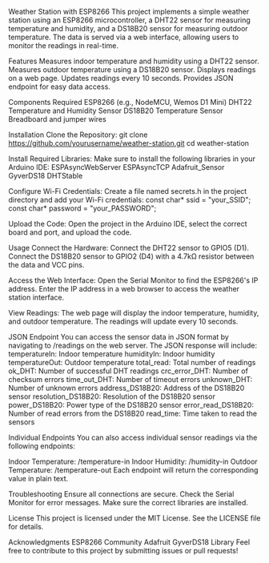 Weather Station with ESP8266
This project implements a simple weather station using an ESP8266 microcontroller, a DHT22 sensor for measuring temperature and humidity, and a DS18B20 sensor for measuring outdoor temperature. The data is served via a web interface, allowing users to monitor the readings in real-time.

Features
Measures indoor temperature and humidity using a DHT22 sensor.
Measures outdoor temperature using a DS18B20 sensor.
Displays readings on a web page.
Updates readings every 10 seconds.
Provides JSON endpoint for easy data access.

Components Required
ESP8266 (e.g., NodeMCU, Wemos D1 Mini)
DHT22 Temperature and Humidity Sensor
DS18B20 Temperature Sensor
Breadboard and jumper wires

Installation
Clone the Repository:
git clone https://github.com/yourusername/weather-station.git
cd weather-station

Install Required Libraries:
Make sure to install the following libraries in your Arduino IDE:
ESPAsyncWebServer
ESPAsyncTCP
Adafruit_Sensor
GyverDS18
DHTStable

Configure Wi-Fi Credentials:
Create a file named secrets.h in the project directory and add your Wi-Fi credentials:
const char* ssid = "your_SSID";
const char* password = "your_PASSWORD";

Upload the Code:
Open the project in the Arduino IDE, select the correct board and port, and upload the code.

Usage
Connect the Hardware:
Connect the DHT22 sensor to GPIO5 (D1).
Connect the DS18B20 sensor to GPIO2 (D4) with a 4.7kΩ resistor between the data and VCC pins.

Access the Web Interface:
Open the Serial Monitor to find the ESP8266's IP address.
Enter the IP address in a web browser to access the weather station interface.

View Readings:
The web page will display the indoor temperature, humidity, and outdoor temperature.
The readings will update every 10 seconds.

JSON Endpoint
You can access the sensor data in JSON format by navigating to /readings on the web server. The JSON response will include:
temperatureIn: Indoor temperature
humidityIn: Indoor humidity
temperatureOut: Outdoor temperature
total_read: Total number of readings
ok_DHT: Number of successful DHT readings
crc_error_DHT: Number of checksum errors
time_out_DHT: Number of timeout errors
unknown_DHT: Number of unknown errors
address_DS18B20: Address of the DS18B20 sensor
resolution_DS18B20: Resolution of the DS18B20 sensor
power_DS18B20: Power type of the DS18B20 sensor
error_read_DS18B20: Number of read errors from the DS18B20
read_time: Time taken to read the sensors

Individual Endpoints
You can also access individual sensor readings via the following endpoints:

Indoor Temperature: /temperature-in
Indoor Humidity: /humidity-in
Outdoor Temperature: /temperature-out
Each endpoint will return the corresponding value in plain text.

Troubleshooting
Ensure all connections are secure.
Check the Serial Monitor for error messages.
Make sure the correct libraries are installed.

License
This project is licensed under the MIT License. See the LICENSE file for details.

Acknowledgments
ESP8266 Community
Adafruit
GyverDS18 Library
Feel free to contribute to this project by submitting issues or pull requests!

